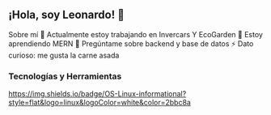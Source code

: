## ¡Hola, soy Leonardo! 👋

Sobre mí
🔭 Actualmente estoy trabajando en Invercars Y EcoGarden
🌱 Estoy aprendiendo MERN
💬 Pregúntame sobre backend y base de datos
⚡ Dato curioso: me gusta la carne asada

### Tecnologías y Herramientas
https://img.shields.io/badge/OS-Linux-informational?style=flat&logo=linux&logoColor=white&color=2bbc8a
